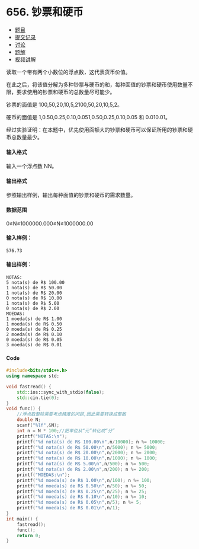 # 656. 钞票和硬币

- [  题目](https://www.acwing.com/problem/content/description/658/)
- [  提交记录](https://www.acwing.com/problem/content/submission/658/)
- [  讨论](https://www.acwing.com/problem/content/discussion/index/658/1/)
- [  题解](https://www.acwing.com/problem/content/solution/658/1/)
- [  视频讲解](https://www.acwing.com/problem/content/video/658/)



读取一个带有两个小数位的浮点数，这代表货币价值。

在此之后，将该值分解为多种钞票与硬币的和，每种面值的钞票和硬币使用数量不限，要求使用的钞票和硬币的总数量尽可能少。

钞票的面值是 100,50,20,10,5,2100,50,20,10,5,2。

硬币的面值是 1,0.50,0.25,0.10,0.051,0.50,0.25,0.10,0.05 和 0.010.01。

经过实验证明：在本题中，优先使用面额大的钞票和硬币可以保证所用的钞票和硬币总数量最少。

#### 输入格式

输入一个浮点数 NN。

#### 输出格式

参照输出样例，输出每种面值的钞票和硬币的需求数量。

#### 数据范围

0≤N≤1000000.000≤N≤1000000.00

#### 输入样例：

```
576.73
```

#### 输出样例：

```
NOTAS:
5 nota(s) de R$ 100.00
1 nota(s) de R$ 50.00
1 nota(s) de R$ 20.00
0 nota(s) de R$ 10.00
1 nota(s) de R$ 5.00
0 nota(s) de R$ 2.00
MOEDAS:
1 moeda(s) de R$ 1.00
1 moeda(s) de R$ 0.50
0 moeda(s) de R$ 0.25
2 moeda(s) de R$ 0.10
0 moeda(s) de R$ 0.05
3 moeda(s) de R$ 0.01
```

#### Code

```cpp
#include<bits/stdc++.h>
using namespace std;

void fastread() {
	std::ios::sync_with_stdio(false);
	std::cin.tie(0);
}
void func() {
	//浮点数整除需要考虑精度的问题,因此需要转换成整数
	double N;
	scanf("%lf",&N);
	int n = N * 100;//把单位从“元”转化成“分”
	printf("NOTAS:\n");
	printf("%d nota(s) de R$ 100.00\n",n/10000); n %= 10000;
	printf("%d nota(s) de R$ 50.00\n",n/5000); n %= 5000;
	printf("%d nota(s) de R$ 20.00\n",n/2000); n %= 2000;
	printf("%d nota(s) de R$ 10.00\n",n/1000); n %= 1000;
	printf("%d nota(s) de R$ 5.00\n",n/500); n %= 500;
	printf("%d nota(s) de R$ 2.00\n",n/200); n %= 200;
	printf("MOEDAS:\n");
	printf("%d moeda(s) de R$ 1.00\n",n/100); n %= 100;	
	printf("%d moeda(s) de R$ 0.50\n",n/50); n %= 50;
	printf("%d moeda(s) de R$ 0.25\n",n/25); n %= 25;
	printf("%d moeda(s) de R$ 0.10\n",n/10); n %= 10;
	printf("%d moeda(s) de R$ 0.05\n",n/5); n %= 5;
	printf("%d moeda(s) de R$ 0.01\n",n/1); 
}
int main() {
	fastread();
	func();
	return 0;
}
```

